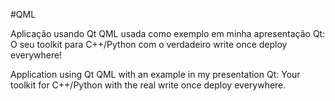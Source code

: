 #QML

Aplicação usando Qt QML usada como exemplo em minha apresentação
Qt: O seu toolkit para C++/Python com o verdadeiro write once deploy everywhere!

Application using Qt QML with an example in my presentation 
Qt: Your toolkit for C++/Python with the real write once deploy everywhere.
